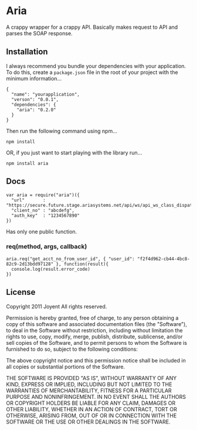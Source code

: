 # Aria

A crappy wrapper for a crappy API. Basically makes request to API and parses the SOAP response.

## Installation

I always recommend you bundle your dependencies with your application. To do
this, create a `package.json` file in the root of your project with the minimum
information...

    {
      "name": "yourapplication",
      "verson": "0.0.1",
      "dependencies": {
        "aria": "0.2.0"
      }
    }

Then run the following command using npm...

    npm install

OR, if you just want to start playing with the library run...

    npm install aria

## Docs

    var aria = require("aria")({
      "url"       : "https://secure.future.stage.ariasystems.net/api/ws/api_ws_class_dispatcher.php",
      "client_no" : "abcdefg",
      "auth_key"  : "1234567890"
    })

Has only one public function.

### req(method, args, callback)
        
    aria.req("get_acct_no_from_user_id", { "user_id": "f2f4d962-cb44-4bc8-82c9-2d13bdd97128" }, function(result){
      console.log(result.error_code)
    })

## License   
    
Copyright 2011 Joyent
All rights reserved.

Permission is hereby granted, free of charge, to any person
obtaining a copy of this software and associated documentation
files (the "Software"), to deal in the Software without
restriction, including without limitation the rights to use,
copy, modify, merge, publish, distribute, sublicense, and/or sell
copies of the Software, and to permit persons to whom the
Software is furnished to do so, subject to the following
conditions:

The above copyright notice and this permission notice shall be
included in all copies or substantial portions of the Software.

THE SOFTWARE IS PROVIDED "AS IS", WITHOUT WARRANTY OF ANY KIND,
EXPRESS OR IMPLIED, INCLUDING BUT NOT LIMITED TO THE WARRANTIES
OF MERCHANTABILITY, FITNESS FOR A PARTICULAR PURPOSE AND
NONINFRINGEMENT. IN NO EVENT SHALL THE AUTHORS OR COPYRIGHT
HOLDERS BE LIABLE FOR ANY CLAIM, DAMAGES OR OTHER LIABILITY,
WHETHER IN AN ACTION OF CONTRACT, TORT OR OTHERWISE, ARISING
FROM, OUT OF OR IN CONNECTION WITH THE SOFTWARE OR THE USE OR
OTHER DEALINGS IN THE SOFTWARE.
